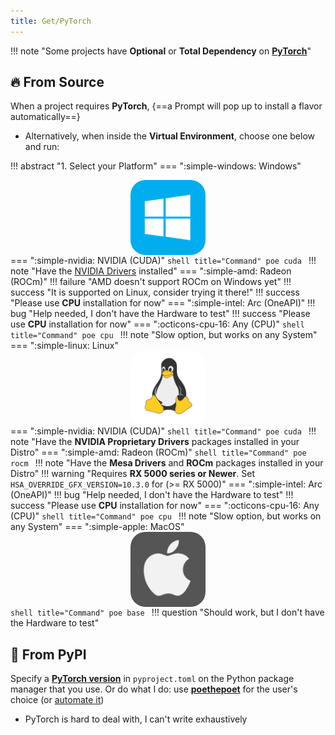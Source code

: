 ```yaml
---
title: Get/PyTorch
---
```


!!! note "Some projects have **Optional** or **Total Dependency** on <a href="https://pytorch.org" target="_blank"><b>PyTorch</b></a>"

## 🔥 From Source

When a project requires **PyTorch**, {==a Prompt will pop up to install a flavor automatically==}

- Alternatively, when inside the **Virtual Environment**, choose one below and run:

!!! abstract "1. Select your Platform"
    === ":simple-windows: Windows"
        <div align="center"><img src="https://raw.githubusercontent.com/edent/SuperTinyIcons/master/images/svg/windows.svg" style="vertical-align: middle; border-radius: 20%" width="120"></div>
        === ":simple-nvidia: NVIDIA (CUDA)"
            ```shell title="Command"
            poe cuda
            ```
            !!! note "Have the <a href="https://www.nvidia.com/download/index.aspx" target="_blank">NVIDIA Drivers</a> installed"
        === ":simple-amd: Radeon (ROCm)"
            !!! failure "AMD doesn't support ROCm on Windows yet"
            !!! success "It is supported on Linux, consider trying it there!"
            !!! success "Please use **CPU** installation for now"
        === ":simple-intel: Arc (OneAPI)"
            !!! bug "Help needed, I don't have the Hardware to test"
            !!! success "Please use **CPU** installation for now"
        === ":octicons-cpu-16: Any (CPU)"
            ```shell title="Command"
            poe cpu
            ```
            !!! note "Slow option, but works on any System"
    === ":simple-linux: Linux"
        <div align="center"><img src="https://raw.githubusercontent.com/edent/SuperTinyIcons/master/images/svg/linux.svg" style="vertical-align: middle; border-radius: 20%" width="120"></div>
        === ":simple-nvidia: NVIDIA (CUDA)"
            ```shell title="Command"
            poe cuda
            ```
            !!! note "Have the **NVIDIA Proprietary Drivers** packages installed in your Distro"
        === ":simple-amd: Radeon (ROCm)"
            ```shell title="Command"
            poe rocm
            ```
            !!! note "Have the **Mesa Drivers** and **ROCm** packages installed in your Distro"
            !!! warning "Requires **RX 5000 series or Newer**. Set `HSA_OVERRIDE_GFX_VERSION=10.3.0` for (>= RX 5000)"
        === ":simple-intel: Arc (OneAPI)"
            !!! bug "Help needed, I don't have the Hardware to test"
            !!! success "Please use **CPU** installation for now"
        === ":octicons-cpu-16: Any (CPU)"
            ```shell title="Command"
            poe cpu
            ```
            !!! note "Slow option, but works on any System"
    === ":simple-apple: MacOS"
        <div align="center"><img src="https://raw.githubusercontent.com/edent/SuperTinyIcons/master/images/svg/apple.svg" style="vertical-align: middle; border-radius: 20%" width="120"></div>
        ```shell title="Command"
        poe base
        ```
        !!! question "Should work, but I don't have the Hardware to test"

## 🧀 From PyPI
Specify a [**PyTorch version**](https://pytorch.org/get-started/locally) in `pyproject.toml` on the Python package manager that you use. Or do what I do: use [**poethepoet**](https://github.com/nat-n/poethepoet) for the user's choice (or [automate it](https://github.com/BrokenSource/BrokenSource/blob/Master/Broken/Core/BrokenTorch.py))

- PyTorch is hard to deal with, I can't write exhaustively
